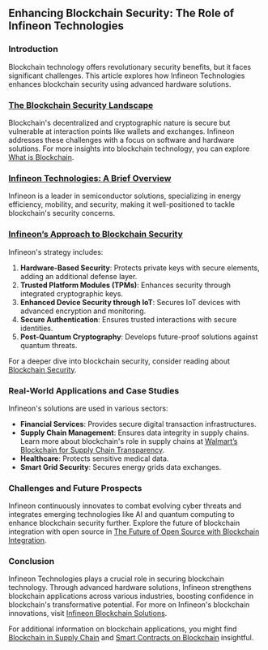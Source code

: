 ## Enhancing Blockchain Security: The Role of Infineon Technologies

### Introduction
Blockchain technology offers revolutionary security benefits, but it faces significant challenges. This article explores how Infineon Technologies enhances blockchain security using advanced hardware solutions.

### [The Blockchain Security Landscape](https://www.ibm.com/blockchain/what-is-blockchain)

Blockchain's decentralized and cryptographic nature is secure but vulnerable at interaction points like wallets and exchanges. Infineon addresses these challenges with a focus on software and hardware solutions. For more insights into blockchain technology, you can explore [What is Blockchain](https://www.license-token.com/wiki/what-is-blockchain).

### [Infineon Technologies: A Brief Overview](https://www.infineon.com/cms/en/about-infineon/company-profile/)

Infineon is a leader in semiconductor solutions, specializing in energy efficiency, mobility, and security, making it well-positioned to tackle blockchain's security concerns.

### [Infineon’s Approach to Blockchain Security](https://www.infineon.com/cms/en/product/security/)

Infineon's strategy includes:

1. **Hardware-Based Security**: Protects private keys with secure elements, adding an additional defense layer.
2. **Trusted Platform Modules (TPMs)**: Enhances security through integrated cryptographic keys.
3. **Enhanced Device Security through IoT**: Secures IoT devices with advanced encryption and monitoring.
4. **Secure Authentication**: Ensures trusted interactions with secure identities.
5. **Post-Quantum Cryptography**: Develops future-proof solutions against quantum threats.

For a deeper dive into blockchain security, consider reading about [Blockchain Security](https://www.license-token.com/wiki/blockchain-security).

### Real-World Applications and Case Studies

Infineon's solutions are used in various sectors:

- **Financial Services**: Provides secure digital transaction infrastructures.
- **Supply Chain Management**: Ensures data integrity in supply chains. Learn more about blockchain's role in supply chains at [Walmart’s Blockchain for Supply Chain Transparency](https://www.license-token.com/wiki/walmart-s-blockchain-for-supply-chain-transparency).
- **Healthcare**: Protects sensitive medical data.
- **Smart Grid Security**: Secures energy grids data exchanges.

### Challenges and Future Prospects

Infineon continuously innovates to combat evolving cyber threats and integrates emerging technologies like AI and quantum computing to enhance blockchain security further. Explore the future of blockchain integration with open source in [The Future of Open Source with Blockchain Integration](https://www.license-token.com/wiki/the-future-of-open-source-with-blockchain-integration).

### Conclusion

Infineon Technologies plays a crucial role in securing blockchain technology. Through advanced hardware solutions, Infineon strengthens blockchain applications across various industries, boosting confidence in blockchain's transformative potential. For more on Infineon's blockchain innovations, visit [Infineon Blockchain Solutions](https://www.infineon.com/cms/en/product/promopages/blockchain/).

For additional information on blockchain applications, you might find [Blockchain in Supply Chain](https://www.license-token.com/wiki/blockchain-in-supply-chain) and [Smart Contracts on Blockchain](https://www.license-token.com/wiki/smart-contracts-on-blockchain) insightful.